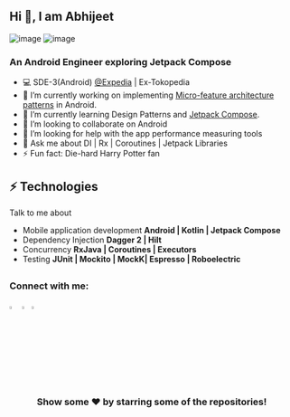 ## Hi 👋, I am Abhijeet
![image](https://img.shields.io/badge/Kotlin-766DB2?&style=for-the-badge&logo=kotlin&logoColor=white)
![image](https://img.shields.io/badge/Android-3DDC84?style=for-the-badge&logo=android&logoColor=white)

### An Android Engineer exploring Jetpack Compose

- 💻 SDE-3(Android) [@Expedia](https://play.google.com/store/apps/details?id=com.expedia.bookings&hl=en_IN&gl=US&pli=1) | Ex-Tokopedia
- 🔭 I’m currently working on implementing [Micro-feature architecture patterns](https://github.com/chauhan-abhi/MicroFeatureCodeLab) in Android.
- 🌱 I’m currently learning Design Patterns and [Jetpack Compose](https://developer.android.com/jetpack/compose).
- 👯 I’m looking to collaborate on Android
- 🤔 I’m looking for help with the app performance measuring tools
- 💬 Ask me about DI | Rx | Coroutines | Jetpack Libraries
- ⚡ Fun fact: Die-hard Harry Potter fan

## ⚡ Technologies
Talk to me about
- Mobile application development **Android | Kotlin | Jetpack Compose**
- Dependency Injection           **Dagger 2 | Hilt**
- Concurrency                    **RxJava | Coroutines | Executors**
- Testing                        **JUnit | Mockito | MockK| Espresso | Roboelectric**

##
### Connect with me:
[<img src="https://img.icons8.com/color/48/000000/twitter.png" width="3.5%"/>](https://twitter.com/andro__abhi) [<img src="https://img.icons8.com/color/48/000000/linkedin.png" width="3.5%"/>](https://www.linkedin.com/in/chauhan-abhi/)[<img src="https://img.icons8.com/windows/32/000000/github.png" width="3.5%"/>](https://github.com/chauhan-abhi-toko)  



<div align="center">

### Show some ❤️ by starring some of the repositories!

</div>  
